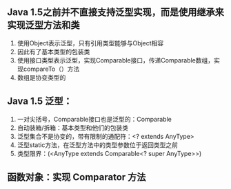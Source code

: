 ## Java 1.5之前并不直接支持泛型实现，而是使用继承来实现泛型方法和类

1. 使用Object表示泛型，只有引用类型能够与Object相容
2. 因此有了基本类型的包装类
3. 使用接口类型表示泛型，实现Comparable接口，传递Comparable数组，实现compareTo（）方法
4. 数组是协变类型的

## Java 1.5 泛型：

1. 一对尖括号<AnyType>，Comparable接口也是泛型的：Comparable<AnyType>
2. 自动装箱/拆箱：基本类型和他们的包装类
3. 泛型集合不是协变的，带有限制的通配符：<? extends AnyType>
4. 泛型static方法，在泛型方法中的类型参数位于返回类型之前
5. 类型限界：(<AnyType extends Comparable<? super AnyType>>)

## 函数对象：实现 Comparator<AnyType> 方法
